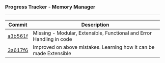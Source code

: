 ### Progress Tracker - Memory Manager

***

Commit | Description
-------|------------
[a3b561f](https://github.com/PattniVishal/Low-Level-Design/tree/a3b561f525007d1a8e895bed4e7c32e0ff3f0865) | Missing - Modular, Extensible, Functional and Error Handling in code
[3a617f6](https://github.com/PattniVishal/Low-Level-Design/tree/3a617f6f26c5f097fc5c6a96ca28e4dafb2e5b8f) | Improved on above mistakes. Learning how it can be made Extensible